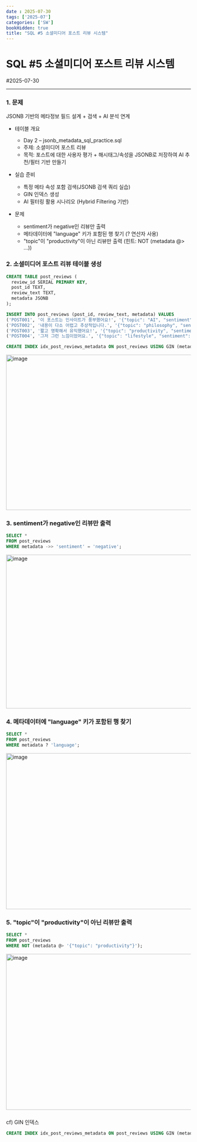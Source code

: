 ```yaml
---
date : 2025-07-30
tags: ['2025-07']
categories: ['SW']
bookHidden: true
title: "SQL #5 소셜미디어 포스트 리뷰 시스템"
---
```


# SQL #5 소셜미디어 포스트 리뷰 시스템 

#2025-07-30

---

### 1. 문제

JSONB 기반의 메타정보 필드 설계 + 검색 + AI 분석 연계

- 테이블 개요
  - Day 2 – jsonb_metadata_sql_practice.sql
  - 주제: 소셜미디어 포스트 리뷰
  - 목적: 포스트에 대한 사용자 평가 + 해시태그/속성을 JSONB로 저장하여 AI 추천/필터 기반 만들기
	
- 실습 준비
  - 특정 메타 속성 포함 검색(JSONB 검색 쿼리 실습)
  - GIN 인덱스 생성
  - AI 필터링 활용 시나리오 (Hybrid Filtering 기반)
	
- 문제
  - sentiment가 negative인 리뷰만 출력
  - 메타데이터에 "language" 키가 포함된 행 찾기 (? 연산자 사용)
  - "topic"이 "productivity"이 아닌 리뷰만 출력 (힌트: NOT (metadata @> ...))

###

### 2. 소셜미디어 포스트 리뷰 테이블 생성

```sql
CREATE TABLE post_reviews (
  review_id SERIAL PRIMARY KEY,
  post_id TEXT,
  review_text TEXT,
  metadata JSONB
);

INSERT INTO post_reviews (post_id, review_text, metadata) VALUES
('POST001', '이 포스트는 인사이트가 풍부했어요!', '{"topic": "AI", "sentiment": "positive", "language": "ko"}'),
('POST002', '내용이 다소 어렵고 추상적입니다.', '{"topic": "philosophy", "sentiment": "negative", "language": "en"}'),
('POST003', '짧고 명확해서 유익했어요!', '{"topic": "productivity", "sentiment": "positive", "language": "ko"}'),
('POST004', '그저 그런 느낌이었어요.', '{"topic": "lifestyle", "sentiment": "neutral", "language": "en"}');

CREATE INDEX idx_post_reviews_metadata ON post_reviews USING GIN (metadata);
```

<img width="1880" height="424" alt="image" src="https://github.com/user-attachments/assets/6aed3876-7946-4b4a-8019-2fac8fb2ce75" />

###

### 3. sentiment가 negative인 리뷰만 출력

```sql
SELECT *
FROM post_reviews
WHERE metadata ->> 'sentiment' = 'negative';
```

<img width="1879" height="420" alt="image" src="https://github.com/user-attachments/assets/320b17c9-e2d5-4061-955a-2a57a6d26835" />


###

### 4. 메타데이터에 "language" 키가 포함된 행 찾기

```sql
SELECT *
FROM post_reviews
WHERE metadata ? 'language';
```

<img width="1878" height="426" alt="image" src="https://github.com/user-attachments/assets/36f8f4a0-477d-4c1f-b06d-6be54a0aaba7" />

###

### 5. "topic"이 "productivity"이 아닌 리뷰만 출력

```sql
SELECT *
FROM post_reviews
WHERE NOT (metadata @> '{"topic": "productivity"}');
```

<img width="1880" height="426" alt="image" src="https://github.com/user-attachments/assets/c72e1981-0fb4-499c-8a92-bd7908f91914" />


### 

cf) GIN 인덱스

```sql
CREATE INDEX idx_post_reviews_metadata ON post_reviews USING GIN (metadata);
```

#



